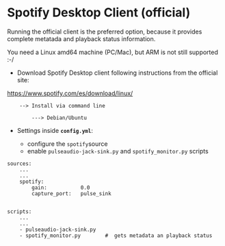 # Spotify Desktop Client (official)

Running the official client is the preferred option, because it provides complete metatada and playback status information.

You need a Linux amd64 machine (PC/Mac), but ARM is not still supported :-/

- Download Spotify Desktop client following instructions from the official site:

https://www.spotify.com/es/download/linux/

        --> Install via command line

            ---> Debian/Ubuntu


- Settings inside **`config.yml`**:

    - configure the `spotify`source 
    - enable `pulseaudio-jack-sink.py` and `spotify_monitor.py` scripts

```
sources:
    ...
    ...
    spotify:
        gain:           0.0
        capture_port:   pulse_sink


scripts:
    ...
    ...
    - pulseaudio-jack-sink.py
    - spotify_monitor.py        #  gets metadata an playback status
```
